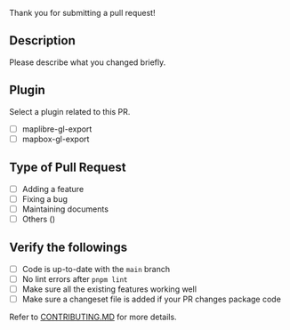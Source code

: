 Thank you for submitting a pull request!

## Description

Please describe what you changed briefly.

## Plugin

Select a plugin related to this PR.

- [ ] maplibre-gl-export
- [ ] mapbox-gl-export

## Type of Pull Request
<!-- ignore-task-list-start -->
- [ ] Adding a feature
- [ ] Fixing a bug
- [ ] Maintaining documents
- [ ] Others ()
<!-- ignore-task-list-end -->

## Verify the followings
<!-- ignore-task-list-start -->
- [ ] Code is up-to-date with the `main` branch
- [ ] No lint errors after `pnpm lint`
- [ ] Make sure all the existing features working well
- [ ] Make sure a changeset file is added if your PR changes package code
<!-- ignore-task-list-end -->

Refer to [CONTRIBUTING.MD](https://github.com/watergis/maplibre-gl-export/tree/master/CONTRIBUTING.md) for more details.
